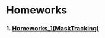 # Homeworks
### 1. [Homeworks_1(MaskTracking)](https://github.com/KaderErgin/Kodlama-io-2024-Camp/tree/master/Homeworks/MaskTracking)
